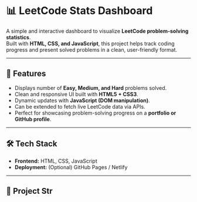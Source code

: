 # 📊 LeetCode Stats Dashboard

A simple and interactive dashboard to visualize **LeetCode problem-solving statistics**.  
Built with **HTML, CSS, and JavaScript**, this project helps track coding progress and present solved problems in a clean, user-friendly format.

---

## 🚀 Features

- Displays number of **Easy, Medium, and Hard** problems solved.  
- Clean and responsive UI built with **HTML5 + CSS3**.  
- Dynamic updates with **JavaScript (DOM manipulation)**.  
- Can be extended to fetch live LeetCode data via APIs.  
- Perfect for showcasing problem-solving progress on a **portfolio or GitHub profile**.  

---

## 🛠️ Tech Stack

- **Frontend:** HTML, CSS, JavaScript  
- **Deployment:** (Optional) GitHub Pages / Netlify  

---

## 📂 Project Str
